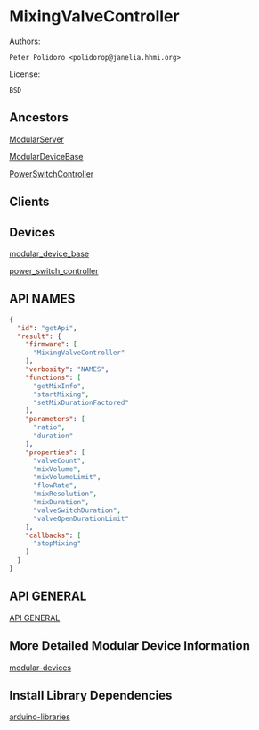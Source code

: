 # MixingValveController

Authors:

    Peter Polidoro <polidorop@janelia.hhmi.org>

License:

    BSD

## Ancestors

[ModularServer](https://github.com/janelia-arduino/ModularServer)

[ModularDeviceBase](https://github.com/janelia-arduino/ModularDeviceBase)

[PowerSwitchController](https://github.com/janelia-arduino/PowerSwitchController)

## Clients

## Devices

[modular_device_base](https://github.com/janelia-modular-devices/modular_device_base.git)

[power_switch_controller](https://github.com/janelia-modular-devices/power_switch_controller.git)

## API NAMES

```json
{
  "id": "getApi",
  "result": {
    "firmware": [
      "MixingValveController"
    ],
    "verbosity": "NAMES",
    "functions": [
      "getMixInfo",
      "startMixing",
      "setMixDurationFactored"
    ],
    "parameters": [
      "ratio",
      "duration"
    ],
    "properties": [
      "valveCount",
      "mixVolume",
      "mixVolumeLimit",
      "flowRate",
      "mixResolution",
      "mixDuration",
      "valveSwitchDuration",
      "valveOpenDurationLimit"
    ],
    "callbacks": [
      "stopMixing"
    ]
  }
}
```

## API GENERAL

[API GENERAL](./api/)

## More Detailed Modular Device Information

[modular-devices](https://github.com/janelia-modular-devices/modular-devices)

## Install Library Dependencies

[arduino-libraries](https://github.com/janelia-arduino/arduino-libraries)
